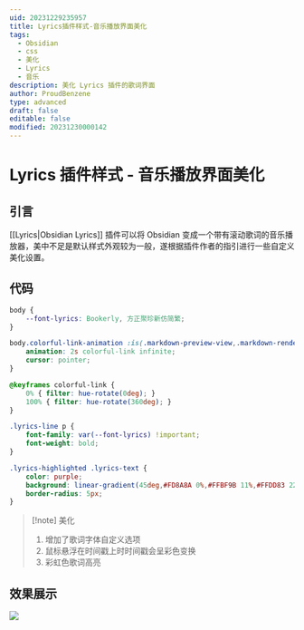```yaml
---
uid: 20231229235957
title: Lyrics插件样式-音乐播放界面美化
tags:
  - Obsidian
  - css
  - 美化
  - Lyrics
  - 音乐
description: 美化 Lyrics 插件的歌词界面
author: ProudBenzene
type: advanced
draft: false
editable: false
modified: 20231230000142
---
```


# Lyrics 插件样式 - 音乐播放界面美化

## 引言

[[Lyrics|Obsidian Lyrics]] 插件可以将 Obsidian 变成一个带有滚动歌词的音乐播放器，美中不足是默认样式外观较为一般，遂根据插件作者的指引进行一些自定义美化设置。

## 代码

```css
body {
    --font-lyrics: Bookerly, 方正聚珍新仿简繁;
}

body.colorful-link-animation :is(.markdown-preview-view,.markdown-rendered) .lyrics-line .lyrics-timestamp:hover {
    animation: 2s colorful-link infinite;
    cursor: pointer;
}

@keyframes colorful-link {
    0% { filter: hue-rotate(0deg); }
    100% { filter: hue-rotate(360deg); }
}

.lyrics-line p {
    font-family: var(--font-lyrics) !important;
    font-weight: bold;
}

.lyrics-highlighted .lyrics-text {
    color: purple;
    background: linear-gradient(45deg,#FD8A8A 0%,#FFBF9B 11%,#FFDD83 22%,#DFFFD8 33%,#B4E4FF 44%,#ADA2FF 55%);;
    border-radius: 5px;
}

```

> [!note] 美化
> 1. 增加了歌词字体自定义选项
> 2. 鼠标悬浮在时间戳上时时间戳会呈彩色变换
> 3. 彩虹色歌词高亮


## 效果展示

![](https://cdn.pkmer.cn/images/202312300105522.gif!pkmer)